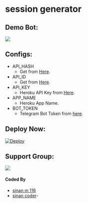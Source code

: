 # session generator

## Demo Bot:
<a href="https://t.me/SessionStringSinzzbot"><img src="https://img.shields.io/badge/Telegram-Bot-blue.svg?logo=telegram"></a>

## Configs:
- API_HASH
  - Get from [Here](https://my.telegram.org).
- API_ID
  - Get from [Here](https://my.telegram.org).
- API_KEY
  - Heroku API Key from [Here](https://dashboard.heroku.com/account).
- APP_NAME
  - Heroku App Name.
- BOT_TOKEN
  - Telegram Bot Token from [here](https://t.me/BotFather).

## Deploy Now:
[![Deploy](https://www.herokucdn.com/deploy/button.svg)](https://heroku.com/deploy?template=https://github.com/sinan-m-coder/SessionGenerator)

## Support Group:
<a href="https://t.me/Sinzz_botz"><img src="https://img.shields.io/badge/Telegram-Join%20Telegram%20Group-blue.svg?logo=telegram"></a>

#### Coded By
- [sinan m 116](https://github.com/sinan-m-116)
- [sinan coder](https://github.com/sinan-m-coder0)-


